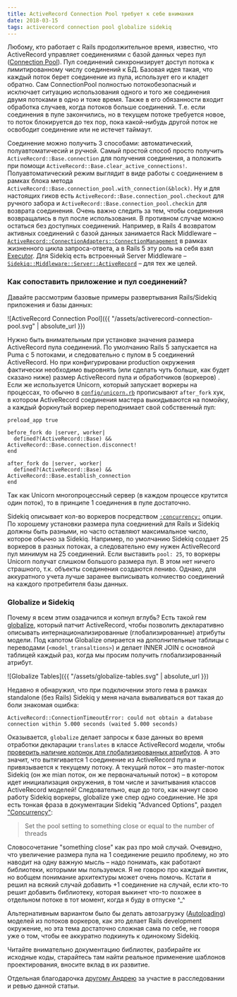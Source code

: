 ```yaml
---
title: ActiveRecord Connection Pool требует к себе внимания
date: 2018-03-15
tags: activerecord connection pool globalize sidekiq
---
```


Любому, кто работает с Rails продолжительное время, известно, что ActiveRecord управляет соединениями с базой данных через пул ([Connection Pool](http://api.rubyonrails.org/classes/ActiveRecord/ConnectionAdapters/ConnectionPool.html)). Пул соединений синхронизирует доступ потока к лимитированному числу соединений к БД. Базовая идея такая, что каждый поток берет соединение из пула, использует его и кладет обратно. Сам ConnectionPool полностью потокобезопасный и исключает ситуацию использования одного и того же соединения двумя потоками в одно и тоже время. Также в его обязанности входит обработка случаев, когда потоков больше соединений. Т.е. если соединения в пуле закончились, но в текущем потоке требуется новое, то поток блокируется до тех пор, пока какой-нибудь другой поток не освободит соединение или не истечет таймаут.

Соединение можно получить 3 способами: автоматический, полуавтоматичесий и ручной. Самый простой способ просто получить `ActiveRecord::Base.connection` для получения соединения, а положить при помощи `ActiveRecord::Base.clear_active_connections!`. Полуавтоматический режим выглядит в виде работы с соединением в рамках блока метода `ActiveRecord::Base.connection_pool.with_connection(&block)`. Ну и для настоящих гиков есть `ActiveRecord::Base.connection_pool.checkout` для ручного забора и `ActiveRecord::Base.connection_pool.checkin` для возврата соединения. Очень важно следить за тем, чтобы соединения возвращались в пул после использования. В противном случае можно остаться без доступных соединений. Например, в Rails 4 возвратом активных соединений с базой данных занимается Rack Middleware – [`ActiveRecord::ConnectionAdapters::ConnectionManagement`](https://github.com/rails/rails/blob/v4.2.10/activerecord/lib/active_record/connection_adapters/abstract/connection_pool.rb#L655) в рамках жизненного цикла запроса-ответа, а в Rails 5 эту роль на себя взял [Executor](). Для Sidekiq есть встроенный Server Middleware – [`Sidekiq::Middleware::Server::ActiveRecord`](https://github.com/mperham/sidekiq/blob/master/lib/sidekiq/middleware/server/active_record.rb#L18) – для тех же целей.

### Как сопоставить приложение и пул соединений?

Давайте рассмотрим базовые примеры развертывания Rails/Sidekiq приложения и базы данных:

 ![ActiveRecord Connection Pool]({{ "/assets/activerecord-connection-pool.svg" | absolute_url }})

Нужно быть внимательным при установке значения размера ActiveRecord пула соединений. По умолчанию Rails 5 запускается на Puma с 5 потоками, и следовательно с пулом в 5 соединений ActiveRecord. Но при конфигурировани production окружения фактически необходимо выровнять (или сделать чуть больше, как будет сказано ниже) размер ActiveRecord пула и обработчиков (воркеров) . Если же используется Unicorn, который запускает воркеры на процессах, то обычно в [`config/unicorn.rb`](https://github.com/defunkt/unicorn/blob/master/examples/unicorn.conf.rb) прописывают `after_fork` хук, в котором ActiveRecord соединения мастера выкидываются на помойку, а каждый форкнутый воркер переподнимает свой собственный пул:

    preload_app true

    before_fork do |server, worker|
      defined?(ActiveRecord::Base) && ActiveRecord::Base.connection.disconnect!
    end

    after_fork do |server, worker|
      defined?(ActiveRecord::Base) && ActiveRecord::Base.establish_connection
    end

Так как Unicorn многопроцессный сервер (в каждом процессе крутится один поток), то в принципе 1 соединения в пуле достаточно.

Sidekiq описывает кол-во воркеров посредством [`:concurrency:`](https://github.com/mperham/sidekiq/wiki/Advanced-Options#concurrency) опции. По хорошему установки размера пула соедниений для Rails и Sidekiq должны быть разными, но часто оставляют максимальное число, которое обычно за Sidekiq. Например, по умолчанию Sidekiq создает 25 воркеров в разных потоках, а следовательно ему нужен ActiveRecord пул минимум на 25 соединений. Если выставить `pool: 25`, то воркеры Unicorn получат слишком большого размера пул. В этом нет ничего страшного, т.к. объекты соединения создаются лениво. Однако, для аккуратного учета лучше заранее выписывать колчиество соединений на каждого протребителя базы данных.

### Globalize и Sidekiq

Почему я всем этим озадачился и копнул вглубь? Есть такой гем [globalize](https://github.com/globalize/globalize), который патчит ActiveRecord, чтобы позволить декларативно описывать интернационализированные (глобализированные) атрибуты модели. Под капотом Globalize опирается на дополнительные таблицы с переводами (`<model_transaltions>`) и делает INNER JOIN с основной таблицей каждый раз, когда мы просим получить глобализированный атрибут.

 ![Globalize Tables]({{ "/assets/globalize-tables.svg" | absolute_url }})

Недавно я обнаружил, что при подключении этого гема в рамках standalone (без Rails) Sidekiq у меня начала вываливаться вот такая до боли знакомая ошибка:

    ActiveRecord::ConnectionTimeoutError: could not obtain a database connection within 5.000 seconds (waited 5.000 seconds)

 Оказывается, `globalize` делает запросы к базе данных во время отработки декларации `translates` в классе ActiveRecord модели, чтобы [проверить наличие колонок для глобализированных атрибутов](https://github.com/globalize/globalize/blob/master/lib/globalize/active_record/act_macro.rb#L8). А это значит, что вытягивается 1 соединение из ActiveRecord пула и привязывается к текущему потоку. А текущий поток – это master-поток Sidekiq (он же mian поток, он же первоначальный поток) – в котором идет инициализация окружения, в том числе и зачитывания классов ActiveRecord моделей! Следовательно, еще до того, как начнут свою работу Sidekiq воркеры, globalize уже спер одно соединение. Не зря есть тонкая фраза в документации Sidekiq "Advanced Options", раздел ["Concurrency"](https://github.com/mperham/sidekiq/wiki/Advanced-Options#concurrency):

> Set the pool setting to something close or equal to the number of threads

Словосочетание "something close" как раз про мой случай. Очевидно, что увеличение размера пула на 1 соединение решило проблему, но это наводит на одну важную мысль – надо понимать, как работают библиотеки, которыми мы пользуемся. Я не говорю про каждый винтик, но вобщем понимание архитектуры может очень помочь. Кстати я решил на всякий случай добавить +1 соединение на случай, если кто-то решит добавить библиотеку, которая выкинет что-то похожее в отдельном потоке в тот момент, когда я буду в отпуске ^_^

Альтернативным вариантом было бы делать автозагрузку ([Autoloading](http://guides.rubyonrails.org/autoloading_and_reloading_constants.html)) моделей из потоков воркеров, как это делает Rails development окружение, но эта тема достаточно сложная сама по себе, не говоря уже о том, чтобы ее аккуратно подкинуть к одинокому Sidekiq.

Читайте внимательно документацию библиотек, разбирайте их исходные коды, старайтесь там найти реальное применение шаблонов проектирования, вносите вклад в их развитие.

Отдельная благодарочка [другому Андрею](https://twitter.com/andrykonchin) за участие в расследовании и ревью данной статьи.
